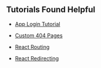 ## Tutorials Found Helpful

- [App Login Tutorial](https://www.digitalocean.com/community/tutorials/how-to-add-login-authentication-to-react-applications#introduction)

- [Custom 404 Pages](https://naveenda.medium.com/creating-a-custom-404-notfound-page-with-react-routers-56af9ad67807)

- [React Routing](https://blog.logrocket.com/react-router-dom-tutorial-examples/)

- [React Redirecting](https://www.pluralsight.com/guides/how-to-set-react-router-default-route-redirect-to-home)